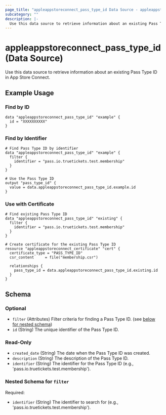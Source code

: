 ```yaml
---
page_title: "appleappstoreconnect_pass_type_id Data Source - appleappstoreconnect"
subcategory: ""
description: |-
  Use this data source to retrieve information about an existing Pass Type ID in App Store Connect.
---
```


# appleappstoreconnect_pass_type_id (Data Source)

Use this data source to retrieve information about an existing Pass Type ID in App Store Connect.

## Example Usage

### Find by ID

```hcl
data "appleappstoreconnect_pass_type_id" "example" {
  id = "XXXXXXXXXX"
}
```

### Find by Identifier

```hcl
# Find Pass Type ID by identifier
data "appleappstoreconnect_pass_type_id" "example" {
  filter {
    identifier = "pass.io.truetickets.test.membership"
  }
}

# Use the Pass Type ID
output "pass_type_id" {
  value = data.appleappstoreconnect_pass_type_id.example.id
}
```

### Use with Certificate

```hcl
# Find existing Pass Type ID
data "appleappstoreconnect_pass_type_id" "existing" {
  filter {
    identifier = "pass.io.truetickets.test.membership"
  }
}

# Create certificate for the existing Pass Type ID
resource "appleappstoreconnect_certificate" "cert" {
  certificate_type = "PASS_TYPE_ID"
  csr_content     = file("membership.csr")

  relationships {
    pass_type_id = data.appleappstoreconnect_pass_type_id.existing.id
  }
}
```

<!-- schema generated by tfplugindocs -->
## Schema

### Optional

- `filter` (Attributes) Filter criteria for finding a Pass Type ID. (see [below for nested schema](#nestedatt--filter))
- `id` (String) The unique identifier of the Pass Type ID.

### Read-Only

- `created_date` (String) The date when the Pass Type ID was created.
- `description` (String) The description of the Pass Type ID.
- `identifier` (String) The identifier for the Pass Type ID (e.g., 'pass.io.truetickets.test.membership').

<a id="nestedatt--filter"></a>
### Nested Schema for `filter`

Required:

- `identifier` (String) The identifier to search for (e.g., 'pass.io.truetickets.test.membership').

